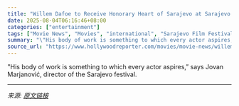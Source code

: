 ```yaml
---
title: "Willem Dafoe to Receive Honorary Heart of Sarajevo at Sarajevo Film Festival"
date: 2025-08-04T06:16:46+08:00
categories: ["entertainment"]
tags: ["Movie News", "Movies", "international", "Sarajevo Film Festival", "Willem Dafoe"]
summary: "\"His body of work is something to which every actor aspires,” says Jovan Marjanović, director of the Sarajevo festival."
source_url: "https://www.hollywoodreporter.com/movies/movie-news/willem-dafoe-honorary-heart-of-sarajevo-film-festival-2025-1236336622/"
---
```


"His body of work is something to which every actor aspires,” says Jovan Marjanović, director of the Sarajevo festival.

---

*来源: [原文链接](https://www.hollywoodreporter.com/movies/movie-news/willem-dafoe-honorary-heart-of-sarajevo-film-festival-2025-1236336622/)*
